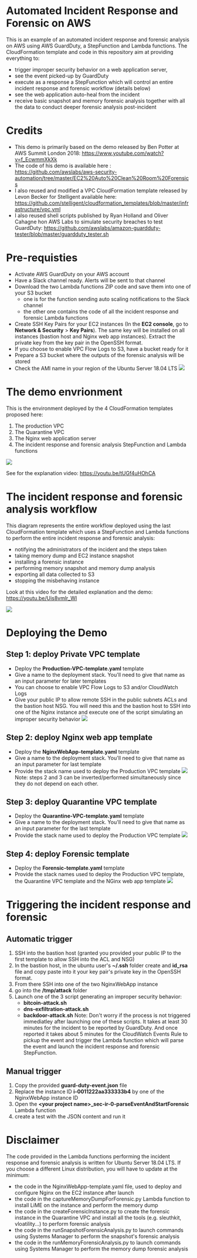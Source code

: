 # Automated Incident Response and Forensic on AWS
This is an example of an automated incident response and forensic analysis on AWS using AWS GuardDuty, a StepFunction and Lambda functions. The CloudFormation template and code in this repository aim at providing everything to:
* trigger improper security behavior on a web application server, 
* see the event picked-up by GuardDuty
* execute as a response a StepFunction which will control an entire incident response and forensic workflow (details below)
* see the web application auto-heal from the incident
* receive basic snapshot and memory forensic analysis together with all the data to conduct deeper forensic analysis post-incident

# Credits
* This demo is primarily based on the demo released by Ben Potter at AWS Summit London 2018: https://www.youtube.com/watch?v=f_EcwmmXkXk
* The code of his demo is available here : https://github.com/awslabs/aws-security-automation/tree/master/EC2%20Auto%20Clean%20Room%20Forensics
* I also reused and modified a VPC CloudFormation template released by Levon Becker for Stelligent available here: https://github.com/stelligent/cloudformation_templates/blob/master/infrastructure/vpc.yml
* I also reused shell scripts published by Ryan Holland and Oliver Cahagne hon AWS Labs to simulate security breaches to test GuardDuty: https://github.com/awslabs/amazon-guardduty-tester/blob/master/guardduty_tester.sh

# Pre-requisties
* Activate AWS GuardDuty on your AWS account
* Have a Slack channel ready. Alerts will be sent to that channel
* Download the two Lambda functions ZIP code and save them into one of your S3 bucket
  * one is for the function sending auto scaling notifications to the Slack channel
  * the other one contains the code of all the incident response and forensic Lambda functions
* Create SSH Key Pairs for your EC2 instances (In the __EC2 console__, go to __Network & Security__ > __Key Pairs__). The same key will be installed on all instances (bastion host and Nginx web app instances). Extract the private key from the key pair in the OpenSSH format.
* If you choose to enable VPC Flow Logs to S3, have a bucket ready for it
* Prepare a S3 bucket where the outputs of the forensic analysis will be stored
* Check the AMI name in your region of the Ubuntu Server 18.04 LTS 
![](images/ami-name.jpg)

# The demo envrionment
This is the environment deployed by the 4 CloudFormation templates proposed here:
1. The production VPC 
2. The Quarantine VPC
3. The Nginx web application server
4. The incident response and forensic analysis StepFunction and Lambda functions

![](images/architecture-diagram.jpg)

See for the explanation video: https://youtu.be/tUGf4uHOhCA

# The incident response and forensic analysis workflow 
This diagram represents the entire workflow deployed using the last CloudFormation template which uses a StepFunction and Lambda functions to perform the entire incident response and forensic analysis:
* notifying the administrators of the incident and the steps taken
* taking memory dump and EC2 instance snapshot
* installing a forensic instance
* performing memory snapshot and memory dump analysis
* exporting all data collected to S3
* stopping the misbehaving instance

Look at this video for the detailed explanation and the demo: https://youtu.be/Uis8vmlr_WI

![](images/incident-response-workflow.jpg)

# Deploying the Demo
## Step 1: deploy Private VPC template
* Deploy the __Production-VPC-template.yaml__ template
* Give a name to the deployment stack. You'll need to give that name as an input parameter for later templates
* You can choose to enable VPC Flow Logs to S3 and/or CloudWatch Logs
* Give your public IP to allow remote SSH in the public subnets ACLs and the bastion host NSG. You will need this and the bastion host to SSH into one of the Nginx instance and execute one of the script simulating an improper security behavior 
![](images/template1.jpg)
## Step 2: deploy Nginx web app template
* Deploy the __NginxWebApp-template.yaml__ template
* Give a name to the deployment stack. You'll need to give that name as an input parameter for last template
* Provide the stack name used to deploy the Production VPC template
![](images/template2.jpg)
Note: steps 2 and 3 can be inverted/performed simultaneously since they  do not depend on each other.
## Step 3: deploy Quarantine VPC template
* Deploy the __Quarantine-VPC-template.yaml__ template
* Give a name to the deployment stack. You'll need to give that name as an input parameter for the last template
* Provide the stack name used to deploy the Production VPC template
![](images/template3.jpg)
## Step 4: deploy Forensic template
* Deploy the __Forensic-template.yaml__ template
* Provide the stack names used to deploy the Production VPC template, the Quarantine VPC template and the NGinx web app template
![](images/template4.jpg)
# Triggering the incident response and forensic
## Automatic trigger
1. SSH into the bastion host (granted you provided your public IP to the first template to allow SSH into the ACL and NSG)
2. In the bastion host, in the ubuntu user's __~/.ssh__ folder create and __id_rsa__ file and copy paste into it your key pair's private key in the OpenSSH format.
3. From there SSH into one of the two NginxWebApp instance
4. go into the __/tmp/attack__ folder
5. Launch one of the 3 script generating an improper security behavior:
   * __bitcoin-attack.sh__
   * __dns-exfiltration-attack.sh__
   * __backdoor-attack.sh__
Note: Don't worry if the process is not triggered immediatley after launching one of these scripts. It takes at least 30 minutes for the incident to be reported by GuardDuty. And once reported it takes about 5 minutes for the CloudWatch Events Rule to pickup the event and trigger the Lambda function which will parse the event and launch the incident response and forensic StepFunction.
## Manual trigger
1. Copy the provided __guard-duty-event.json__ file
2. Replace the instance ID __i-0011222aa333333b4__ by one of the NginxWebApp instance ID
3. Open the __\<your project name\>\_sec-ir-0-parseEventAndStartForensic__ Lambda function
4. create a test with the JSON content and run it
# Disclaimer
The code provided in the Lambda functions performing the incident response and forensic analysis is written for Ubuntu Server 18.04 LTS. If you choose a different Linux distribution, you will have to update at the minimum:
* the code in the NginxWebApp-template.yaml file, used to deploy and configure Nginx on the EC2 instance after launch
* the code in the captureMemoryDumpForForensic.py Lambda function to install LiME on the instance and perform the memory dump
* the code in the createForensicInstance.py to create the forensic instance in the Quarantine VPC and install all the tools (e.g. sleuthkit, vloatility...) to perform forensic analysis
* the code in the runSnapshotForensicAnalysis.py to launch commands using Systems Manager to perform the snapshot's forensic analysis
* the code in the runMemoryForensicAnalysis.py to launch commands using Systems Manager to perform the memory dump forensic analysis
